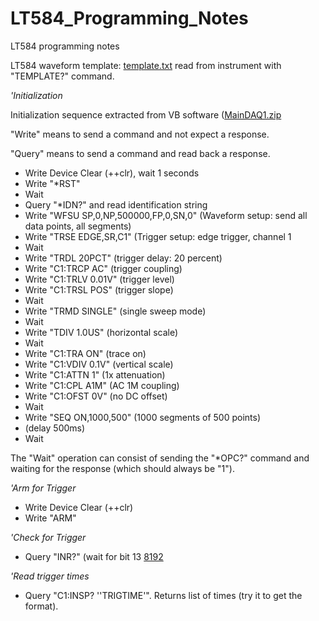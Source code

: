 # LT584_Programming_Notes
LT584 programming notes

LT584 waveform template: [template.txt](http://ohm.bu.edu/~hazen/CMS/template.txt)
read from instrument with "TEMPLATE?" command.

*'Initialization*

Initialization sequence extracted from VB software ([MainDAQ1.zip](http://ohm.bu.edu/~hazen/CMS/MainDAQ1.zip)

"Write" means to send a command and not expect a response.

"Query" means to send a command and read back a response.

 * Write Device Clear (++clr), wait 1 seconds
 * Write "*RST"
 * Wait
 * Query "*IDN?" and read identification string
 * Write "WFSU SP,0,NP,500000,FP,0,SN,0" (Waveform setup:  send all data points, all segments)
 * Write "TRSE EDGE,SR,C1" (Trigger setup:  edge trigger, channel 1
 * Wait
 * Write "TRDL 20PCT" (trigger delay: 20 percent)
 * Write "C1:TRCP AC"  (trigger coupling)
 * Write "C1:TRLV 0.01V" (trigger level)
 * Write "C1:TRSL POS" (trigger slope)
 * Wait
 * Write "TRMD SINGLE" (single sweep mode)
 * Wait
 * Write "TDIV 1.0US" (horizontal scale)
 * Wait
 * Write "C1:TRA ON" (trace on)
 * Write "C1:VDIV 0.1V" (vertical scale)
 * Write "C1:ATTN 1" (1x attenuation)
 * Write "C1:CPL A1M" (AC 1M coupling)
 * Write "C1:OFST 0V" (no DC offset)
 * Wait
 * Write "SEQ ON,1000,500" (1000 segments of 500 points)
 * (delay 500ms)
 * Wait

The "Wait" operation can consist of sending the "*OPC?" command and waiting for the response (which should always be "1").

*'Arm for Trigger*

 * Write Device Clear (++clr)
 * Write "ARM"

*'Check for Trigger*

 * Query "INR?" (wait for bit 13 [8192](8192.md)

*'Read trigger times*

 * Query "C1:INSP? ''TRIGTIME'".  Returns list of times (try it to get the format).



